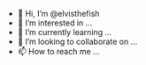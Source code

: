 - 👋 Hi, I’m @elvisthefish
- 👀 I’m interested in ...
- 🌱 I’m currently learning ...
- 💞️ I’m looking to collaborate on ...
- 📫 How to reach me ...

<!---
elvisthefish/elvisthefish is a ✨ special ✨ repository because its `README.md` (this file) appears on your GitHub profile.
You can click the Preview link to take a look at your changes.
--->
